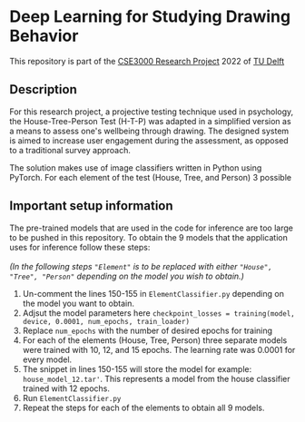 # Deep Learning for Studying Drawing Behavior
This repository is part of the [CSE3000 Research Project](https://github.com/TU-Delft-CSE/Research-Project) 2022 of [TU Delft](https://github.com/TU-Delft-CSE)

## Description
For this research project, a projective testing technique used in psychology, the House-Tree-Person Test (H-T-P) was adapted in a simplified version as a means to assess one's wellbeing through drawing. The designed system is aimed to increase user engagement during the assessment, as opposed to a traditional survey approach.

The solution makes use of image classifiers written in Python using PyTorch. For each element of the test (House, Tree, and Person) 3 possible

## Important setup information
The pre-trained models that are used in the code for inference are too large to be pushed in this repository. To obtain the 9 models that the application uses for inference follow these steps: <br>
<br>
<em>(In the following steps `"Element"` is to be replaced with either `"House", "Tree", "Person"` depending on the model you wish to obtain.)</em>

 1. Un-comment the lines 150-155 in `ElementClassifier.py` depending on the model you want to obtain.
 2. Adjsut the model parameters here
 `checkpoint_losses = training(model, device, 0.0001, num_epochs, train_loader)`
 3. Replace `num_epochs` with the number of desired epochs for training
 4. For each of the elements (House, Tree, Person) three separate models were trained with 10, 12, and 15 epochs. The learning rate was 0.0001 for every model.
 5. The snippet in lines 150-155 will store the model  for example: `house_model_12.tar'`. This represents a model from the house classifier trained with 12 epochs.
 6. Run `ElementClassifier.py`
 7. Repeat the steps for each of the elements to obtain all 9 models.
